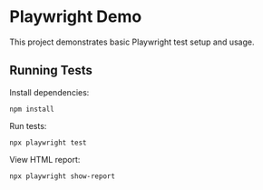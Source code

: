 # Playwright Demo

This project demonstrates basic Playwright test setup and usage.

## Running Tests

Install dependencies:

```
npm install
```

Run tests:

```
npx playwright test
```

View HTML report:

```
npx playwright show-report
```
